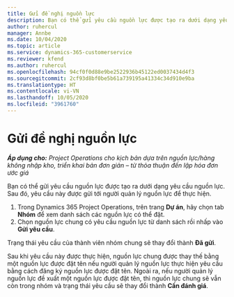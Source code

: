 ```yaml
---
title: Gửi đề nghị nguồn lực
description: Bạn có thể gửi yêu cầu nguồn lực được tạo ra dưới dạng yêu cầu nguồn lực. Sau đó, yêu cầu này được gửi tới người quản lý nguồn lực để thực hiện.
author: ruhercul
manager: Annbe
ms.date: 10/04/2020
ms.topic: article
ms.service: dynamics-365-customerservice
ms.reviewer: kfend
ms.author: ruhercul
ms.openlocfilehash: 94cf0f0d88e9be2522936b45122ed0037434d4f3
ms.sourcegitcommit: 2cf93d8bf0be5b61a739195a41334c34d910e9ba
ms.translationtype: HT
ms.contentlocale: vi-VN
ms.lasthandoff: 10/05/2020
ms.locfileid: "3961760"
---
```

# <a name="submit-a-resource-request"></a>Gửi đề nghị nguồn lực

_**Áp dụng cho:** Project Operations cho kịch bản dựa trên nguồn lực/hàng không nhập kho, triển khai bản đơn giản – từ thỏa thuận đến lập hóa đơn ước giá_

Bạn có thể gửi yêu cầu nguồn lực được tạo ra dưới dạng yêu cầu nguồn lực. Sau đó, yêu cầu này được gửi tới người quản lý nguồn lực để thực hiện.

1. Trong Dynamics 365 Project Operations, trên trang **Dự án**, hãy chọn tab **Nhóm** để xem danh sách các nguồn lực có thể đặt. 
2. Chọn nguồn lực chung có yêu cầu nguồn lực từ danh sách rồi nhấp vào **Gửi yêu cầu**.

Trạng thái yêu cầu của thành viên nhóm chung sẽ thay đổi thành **Đã gửi**.

Sau khi yêu cầu này được thực hiện, nguồn lực chung được thay thế bằng một nguồn lực được đặt tên nếu người quản lý nguồn lực thực hiện yêu cầu bằng cách đăng ký nguồn lực được đặt tên. Ngoài ra, nếu người quản lý nguồn lực đề xuất một nguồn lực được đặt tên, thì nguồn lực chung sẽ vẫn còn trong nhóm và trạng thái yêu cầu sẽ thay đổi thành **Cần đánh giá**.
